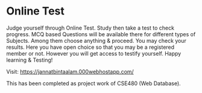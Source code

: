 # Online Test

Judge yourself through Online Test. Study then take a test to check progress. MCQ based Questions will be available there for different types of Subjects. Among them choose anything &amp; proceed. You may check your results. Here you have open choice so that you may be a registered member or not. However you will get access to testify yourself. Happy learning &amp; Testing!

Visit: https://jannatbintaalam.000webhostapp.com/


This has been completed as project work of CSE480 (Web Database).
